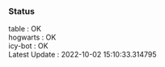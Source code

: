 ### Status


table : OK  
hogwarts : OK  
icy-bot : OK  
Latest Update : 2022-10-02 15:10:33.314795
